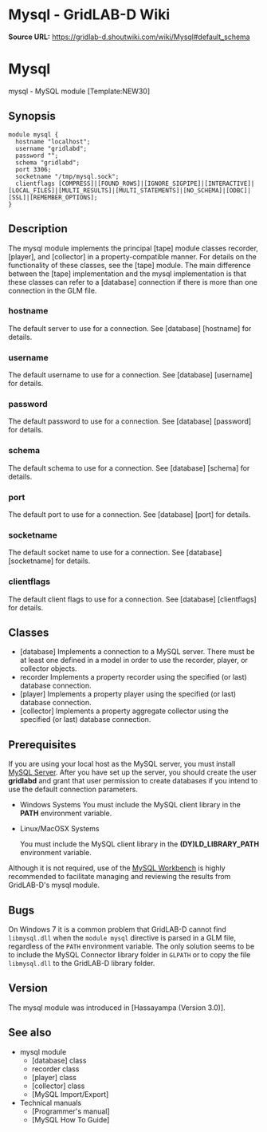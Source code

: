 # Mysql - GridLAB-D Wiki

**Source URL:** https://gridlab-d.shoutwiki.com/wiki/Mysql#default_schema
# Mysql

mysql \- MySQL module [Template:NEW30]

## Synopsis
    
    
    module mysql {
      hostname "localhost";
      username "gridlabd";
      password "";
      schema "gridlabd";
      port 3306;
      socketname "/tmp/mysql.sock";
      clientflags [COMPRESS]|[FOUND_ROWS]|[IGNORE_SIGPIPE]|[INTERACTIVE]|[LOCAL_FILES]|[MULTI_RESULTS]|[MULTI_STATEMENTS]|[NO_SCHEMA]|[ODBC]|[SSL]|[REMEMBER_OPTIONS];
    }
    

## Description

The mysql module implements the principal [tape] module classes recorder, [player], and [collector] in a property-compatible manner. For details on the functionality of these classes, see the [tape] module. The main difference between the [tape] implementation and the mysql implementation is that these classes can refer to a [database] connection if there is more than one connection in the GLM file. 

### hostname

The default server to use for a connection. See [database] [hostname] for details. 

### username

The default username to use for a connection. See [database] [username] for details. 

### password

The default password to use for a connection. See [database] [password] for details. 

### schema

The default schema to use for a connection. See [database] [schema] for details. 

### port

The default port to use for a connection. See [database] [port] for details. 

### socketname

The default socket name to use for a connection. See [database] [socketname] for details. 

### clientflags

The default client flags to use for a connection. See [database] [clientflags] for details. 

## Classes

* [database]
    Implements a connection to a MySQL server. There must be at least one defined in a model in order to use the recorder, player, or collector objects.
* recorder
    Implements a property recorder using the specified (or last) database connection.
* [player]
    Implements a property player using the specified (or last) database connection.
* [collector]
    Implements a property aggregate collector using the specified (or last) database connection.

## Prerequisites

If you are using your local host as the MySQL server, you must install [MySQL Server](http://www.mysql.com/downloads/mysql/). After you have set up the server, you should create the user **gridlabd** and grant that user permission to create databases if you intend to use the default connection parameters. 

* Windows Systems
    You must include the MySQL client library in the **PATH** environment variable.

* Linux/MacOSX Systems
    
    You must include the MySQL client library in the **(DY)LD_LIBRARY_PATH** environment variable.

Although it is not required, use of the [MySQL Workbench](http://www.mysql.com/downloads/workbench/) is highly recommended to facilitate managing and reviewing the results from GridLAB-D's mysql module. 

## Bugs

On Windows 7 it is a common problem that GridLAB-D cannot find `libmysql.dll` when the `module mysql` directive is parsed in a GLM file, regardless of the `PATH` environment variable. The only solution seems to be to include the MySQL Connector library folder in `GLPATH` or to copy the file `libmysql.dll` to the GridLAB-D library folder. 

## Version

The mysql module was introduced in [Hassayampa (Version 3.0)]. 

## See also

  * mysql module 
    * [database] class
    * recorder class
    * [player] class
    * [collector] class
    * [MySQL Import/Export]
  * Technical manuals 
    * [Programmer's manual]
    * [MySQL How To Guide]